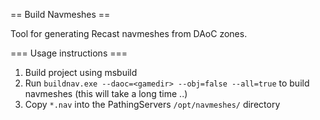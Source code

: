 == Build Navmeshes ==

Tool for generating Recast navmeshes from DAoC zones.


=== Usage instructions ===

1. Build project using msbuild
1. Run `buildnav.exe --daoc=<gamedir> --obj=false --all=true` to build navmeshes (this will take a long time ..)
1. Copy `*.nav` into the PathingServers `/opt/navmeshes/` directory

